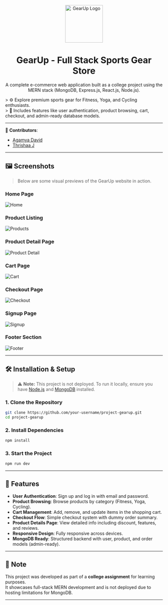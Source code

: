 <p align="center">
  <img src="<!-- your-logo-path-here -->" alt="GearUp Logo" width="120" />
</p>

<h1 align="center">GearUp - Full Stack Sports Gear Store</h1>

<p align="center">
  A complete e-commerce web application built as a college project using the MERN stack (MongoDB, Express.js, React.js, Node.js).
</p>

<p>
  > ⚙️ Explore premium sports gear for Fitness, Yoga, and Cycling enthusiasts. <br/>
  > 🛒 Includes features like user authentication, product browsing, cart, checkout, and admin-ready database models.
</p>

---


👥 **Contributors**:  
- [Agamya David](https://github.com/agamyaaa14)  
- [Thrishaa J](https://github.com/Thrishaa29)  

---

## 🖼️ Screenshots

> Below are some visual previews of the GearUp website in action.

###  Home Page
![Home](./screenshots/home.png)

###  Product Listing
![Products](./screenshots/products.png)

###  Product Detail Page
![Product Detail](./screenshots/product-detail.png)

###  Cart Page
![Cart](./screenshots/cart.png)

###  Checkout Page
![Checkout](./screenshots/checkout.png)

###  Signup Page
![Signup](./screenshots/signup.png)

###  Footer Section
![Footer](./screenshots/footer.png)

---

## 🛠️ Installation & Setup

> ⚠️ **Note:** This project is not deployed. To run it locally, ensure you have [Node.js](https://nodejs.org/) and [MongoDB](https://www.mongodb.com/) installed.

### 1. Clone the Repository
```bash
git clone https://github.com/your-username/project-gearup.git
cd project-gearup
```

### 2. Install Dependencies
```bash
npm install
```

### 3. Start the Project
```bash
npm run dev
```

---
## 🚀 Features

-  **User Authentication**: Sign up and log in with email and password.
-  **Product Browsing**: Browse products by category (Fitness, Yoga, Cycling).
-  **Cart Management**: Add, remove, and update items in the shopping cart.
-  **Checkout Flow**: Simple checkout system with dummy order summary.
-  **Product Details Page**: View detailed info including discount, features, and reviews.
-  **Responsive Design**: Fully responsive across devices.
-  **MongoDB Ready**: Structured backend with user, product, and order models (admin-ready).

---

## 📌 Note

This project was developed as part of a **college assignment** for learning purposes.  
It showcases full-stack MERN development and is not deployed due to hosting limitations for MongoDB.

---

